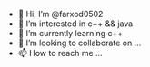 - 👋 Hi, I’m @farxod0502
- 👀 I’m interested in c++ && java
- 🌱 I’m currently learning c++
- 💞️ I’m looking to collaborate on ...
- 📫 How to reach me ...

<!---
farxod0502/farxod0502 is a ✨ special ✨ repository because its `README.md` (this file) appears on your GitHub profile.
You can click the Preview link to take a look at your changes.
--->
